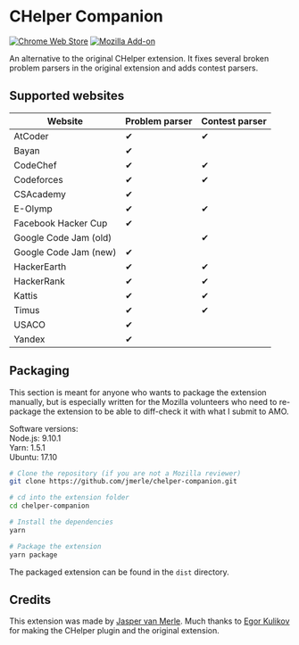 # CHelper Companion

[![Chrome Web Store](https://img.shields.io/chrome-web-store/v/cjnmckjndlpiamhfimnnjmnckgghkjbl.svg)](https://chrome.google.com/webstore/detail/chelper-companion/cjnmckjndlpiamhfimnnjmnckgghkjbl)
[![Mozilla Add-on](https://img.shields.io/amo/v/chelper-companion.svg)](https://addons.mozilla.org/en-US/firefox/addon/chelper-companion/)

An alternative to the original CHelper extension. It fixes several broken problem parsers in the original extension and adds contest parsers.

## Supported websites
| Website             	| Problem parser 	| Contest parser 	|
|-----------------------|-----------------|-----------------|
| AtCoder             	| ✔              	| ✔              	|
| Bayan               	| ✔              	|                	|
| CodeChef            	| ✔              	| ✔              	|
| Codeforces          	| ✔              	| ✔              	|
| CSAcademy           	| ✔              	|                	|
| E-Olymp             	| ✔              	| ✔              	|
| Facebook Hacker Cup 	| ✔              	|                	|
| Google Code Jam (old)	|                	| ✔              	|
| Google Code Jam (new)	| ✔              	|                	|
| HackerEarth         	| ✔              	| ✔              	|
| HackerRank          	| ✔              	| ✔              	|
| Kattis              	| ✔              	| ✔              	|
| Timus               	| ✔              	| ✔              	|
| USACO               	| ✔              	|                	|
| Yandex              	| ✔              	|                	|

## Packaging
This section is meant for anyone who wants to package the extension manually, but is especially written for the Mozilla volunteers who need to re-package the extension to be able to diff-check it with what I submit to AMO.

Software versions:  
Node.js: 9.10.1  
Yarn: 1.5.1  
Ubuntu: 17.10

```bash
# Clone the repository (if you are not a Mozilla reviewer)
git clone https://github.com/jmerle/chelper-companion.git

# cd into the extension folder
cd chelper-companion

# Install the dependencies
yarn

# Package the extension
yarn package
```

The packaged extension can be found in the `dist` directory.

## Credits
This extension was made by [Jasper van Merle](https://github.com/jmerle). Much thanks to [Egor Kulikov](https://github.com/EgorKulikov) for making the CHelper plugin and the original extension.
